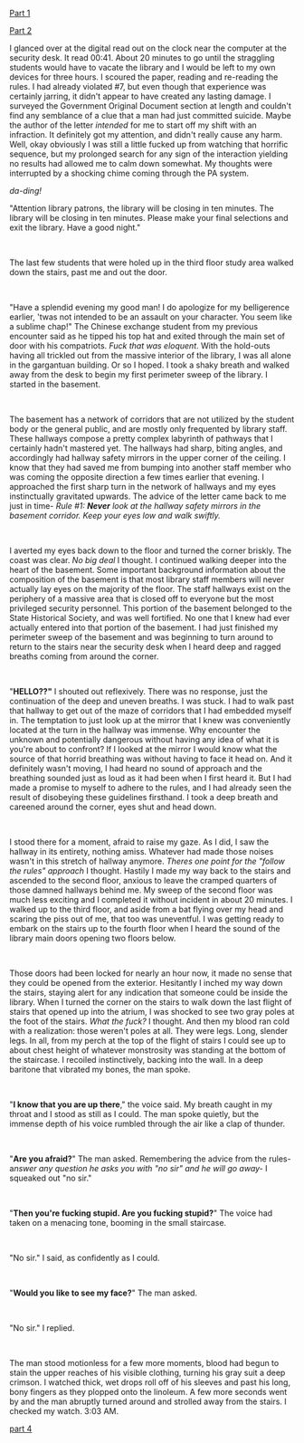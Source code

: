 [Part 1](https://www.reddit.com/r/nosleep/comments/dar9ql/i_just_started_working_the_night_shift_at_my/)

[Part 2](https://www.reddit.com/r/nosleep/comments/dbmkyk/i_just_started_working_the_night_shift_at_my/) 

I glanced over at the digital read out on the clock near the computer at the security desk. It read 00:41. About 20 minutes to go until the straggling students would have to vacate the library and I would be left to my own devices for three hours. I scoured the paper, reading and re-reading the rules. I had already violated #7, but even though that experience was certainly jarring, it didn't appear to have created any lasting damage. I surveyed the Government Original Document section at length and couldn't find any semblance of a clue that a man had just committed suicide. Maybe the author of the letter *intended* for me to start off my shift with an infraction. It definitely got my attention, and didn't really cause any  harm. Well, okay obviously I was still a little fucked up from watching that horrific sequence, but my prolonged search for any sign of the interaction yielding no results had allowed me to calm down somewhat. My thoughts were interrupted by a shocking chime coming through the PA system.

*da-ding!*

"Attention library patrons, the library will be closing in ten minutes. The library will be closing in ten minutes. Please make your final selections and exit the library. Have a good night." 

&#x200B;

The last few students that were holed up in the third floor study area walked down the stairs, past me and out the door. 

&#x200B;

"Have a splendid evening my good man! I do apologize for my belligerence earlier, 'twas not intended to be an assault on your character. You seem like a sublime chap!" The Chinese exchange student from my previous encounter said as he tipped his top hat and exited through the main set of door with his compatriots. *Fuck that was eloquent*. With the hold-outs having all trickled out from the massive interior of the library, I was all alone in the gargantuan building. Or so I hoped. I took a shaky breath and walked away from the desk to begin my first perimeter sweep of the library. I started in the basement.

&#x200B;

The basement has a network of corridors that are not utilized by the student body or the general public, and are mostly only frequented by library staff. These hallways compose a pretty complex labyrinth of pathways that I certainly hadn't mastered yet. The hallways had sharp, biting angles, and accordingly had hallway safety mirrors in the upper corner of the ceiling. I know that they had saved me from bumping into another staff member who was coming the opposite direction a few times earlier that evening. I approached the first sharp turn in the network of hallways and my eyes instinctually gravitated upwards. The advice of the letter came back to me just in time- *Rule #1:* ***Never*** *look at the hallway safety mirrors in the basement corridor. Keep your eyes low and walk swiftly.* 

&#x200B;

I averted my eyes back down to the floor and turned the corner briskly. The coast was clear. *No big deal* I thought. I continued walking deeper into the heart of the basement. Some important background information about the composition of the basement is that most library staff members will never actually lay eyes on the majority of the floor. The staff hallways exist on the periphery of a massive area that is closed off to everyone but the most privileged security personnel. This portion of the basement belonged to the State Historical Society, and was well fortified. No one that I knew had ever actually entered into that portion of the basement. I had just finished my perimeter sweep of the basement and was beginning to turn around to return to the stairs near the security desk when I heard deep and ragged breaths coming from around the corner.

&#x200B;

"**HELLO??"** I shouted out reflexively. There was no response, just the continuation of the deep and uneven breaths. I was stuck. I had to walk past that hallway to get out of the maze of corridors that I had embedded myself in. The temptation to just look up at the mirror that I knew was conveniently located at the turn in the hallway was immense. Why encounter the unknown and potentially dangerous without having any idea of what it is you're about to confront? If I looked at the mirror I would know what the source of that horrid breathing was without having to face it head on. And it definitely wasn't moving, I had heard no sound of approach and the breathing sounded just as loud as it had been when I first heard it. But I had made a promise to myself to adhere to the rules, and I had already seen the result of disobeying these guidelines firsthand. I took a deep breath and careened around the corner, eyes shut and head down. 

&#x200B;

I stood there for a moment, afraid to raise my gaze. As I did, I saw the hallway in its entirety, nothing amiss. Whatever had made those noises wasn't in this stretch of hallway anymore. *Theres one point for the "follow the rules" approach* I thought. Hastily I made my way back to the stairs and ascended to the second floor, anxious to leave the cramped quarters of those damned hallways behind me. My sweep of the second floor was much less exciting and I completed it without incident in about 20 minutes. I walked up to the third floor, and aside from a bat flying over my head and scaring the piss out of me, that too was uneventful. I was getting ready to embark on the stairs up to the fourth floor when I heard the sound of the library main doors opening two floors below. 

&#x200B;

Those doors had been locked for nearly an hour now, it made no sense that they could be opened from the exterior. Hesitantly I inched my way down the stairs, staying alert for any indication that someone could be inside the library. When I turned the corner on the stairs to walk down the last flight of stairs that opened up into the atrium, I was shocked to see two gray poles at the foot of the stairs. *What the fuck?* I thought. And then my blood ran cold with a realization: those weren't poles at all. They were legs. Long, slender legs. In all, from my perch at the top of the flight of stairs I could see up to about chest height of whatever monstrosity was standing at the bottom of the staircase. I recoiled instinctively, backing into the wall. In a deep baritone that vibrated my bones, the man spoke. 

&#x200B;

"**I know that you are up there**," the voice said. My breath caught in my throat and I stood as still as I could. The man spoke quietly, but the immense depth of his voice rumbled through the air like a clap of thunder. 

&#x200B;

"**Are you afraid?**" The man asked. Remembering the advice from the rules- a*nswer any question he asks you with "no sir" and he will go away-* I squeaked out "no sir."

&#x200B;

"**Then you're fucking stupid. Are you fucking stupid?**" The voice had taken on a menacing tone, booming in the small staircase.

&#x200B;

"No sir." I said, as confidently as I could. 

&#x200B;

"**Would you like to see my face?**" The man asked. 

&#x200B;

"No sir." I replied. 

&#x200B;

The man stood motionless for a few more moments, blood had begun to stain the upper reaches of his visible clothing, turning his gray suit a deep crimson. I watched thick, wet drops roll off of his sleeves and past his long, bony fingers as they plopped onto the linoleum. A few more seconds went by and the man abruptly turned around and strolled away from the stairs. I checked my watch. 3:03 AM.


[part 4](https://www.reddit.com/r/nosleep/comments/dili7q/i_just_started_working_the_night_shift_at_my/?utm_source=share&utm_medium=ios_app&utm_name=iossmf)